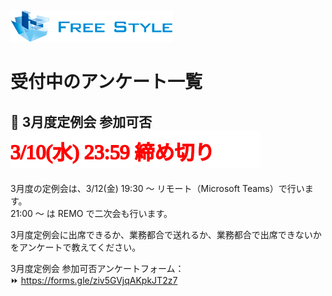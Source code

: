 ![](./logo.png)

# 受付中のアンケート一覧

## 🔶 3月度定例会 参加可否 ![](./closing-monthly-meeting-2021-03.svg)

3月度の定例会は、3/12(金) 19:30 ～ リモート（Microsoft Teams）で行います。  
21:00 ～ は REMO で二次会も行います。

3月度定例会に出席できるか、業務都合で送れるか、業務都合で出席できないかをアンケートで教えてください。  

3月度定例会 参加可否アンケートフォーム：  
⏩ https://forms.gle/ziv5GVjqAKpkJT2z7  


